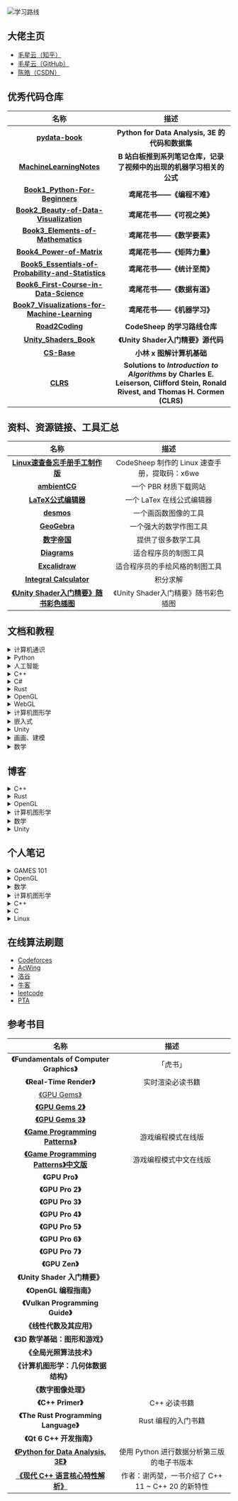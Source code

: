 ![学习路线](https://github.com/XinranSix/notes/assets/62458905/2536e8d6-71a0-42a1-a37e-7c7636982642)

## 大佬主页

- [毛星云（知乎）](https://www.zhihu.com/people/mao-xing-yun)
- [毛星云（GitHub）](https://github.com/QianMo)
- [陈皓（CSDN）](https://blog.csdn.net/haoel)

## 优秀代码仓库

|                           **名称**                           |                           **描述**                           |
| :----------------------------------------------------------: | :----------------------------------------------------------: |
|    **[pydata-book](https://github.com/wesm/pydata-book)**    |       **Python for Data Analysis, 3E 的代码和数据集**        |
| **[MachineLearningNotes](https://github.com/tsyw/MachineLearningNotes)** | **B 站白板推到系列笔记仓库，记录了视频中的出现的机器学习相关的公式** |
| **[Book1_Python-For-Beginners](https://github.com/Visualize-ML/Book1_Python-For-Beginners)** |                  **鸢尾花书——《编程不难》**                  |
| **[Book2_Beauty-of-Data-Visualization](https://github.com/Visualize-ML/Book2_Beauty-of-Data-Visualization)** |                  **鸢尾花书——《可视之美》**                  |
| **[Book3_Elements-of-Mathematics](https://github.com/Visualize-ML/Book3_Elements-of-Mathematics)** |                  **鸢尾花书——《数学要素》**                  |
| **[Book4_Power-of-Matrix](https://github.com/Visualize-ML/Book4_Power-of-Matrix)** |                  **鸢尾花书——《矩阵力量》**                  |
| **[Book5_Essentials-of-Probability-and-Statistics](https://github.com/Visualize-ML/Book5_Essentials-of-Probability-and-Statistics)** |                  **鸢尾花书——《统计至简》**                  |
| **[Book6_First-Course-in-Data-Science](https://github.com/Visualize-ML/Book6_First-Course-in-Data-Science)** |                  **鸢尾花书——《数据有道》**                  |
| **[Book7_Visualizations-for-Machine-Learning](https://github.com/Visualize-ML/Book7_Visualizations-for-Machine-Learning)** |                  **鸢尾花书——《机器学习》**                  |
| **[Road2Coding](https://github.com/rd2coding/Road2Coding)**  |                 **CodeSheep 的学习路线仓库**                 |
| **[Unity_Shaders_Book](https://github.com/candycat1992/Unity_Shaders_Book)** |              **《Unity Shader入门精要》源代码**              |
|    **[CS-Base](https://github.com/xiaolincoder/CS-Base)**    |                  **小林 x 图解计算机基础**                   |
|           **[CLRS](https://github.com/gzc/CLRS)**            | **Solutions to *Introduction to Algorithms* by Charles E. Leiserson, Clifford Stein, Ronald Rivest, and Thomas H. Cormen (CLRS)** |

## 资料、资源链接、工具汇总

|                             名称                             |                     描述                      |
| :----------------------------------------------------------: | :-------------------------------------------: |
| **[Linux速查备忘手册手工制作版](https://pan.baidu.com/share/init?surl=Xub98JU3rBIoYiUgn8AOgg)** | CodeSheep 制作的 Linux 速查手册，提取码：x6we |
|           **[ambientCG](https://ambientcg.com/)**            |             一个 PBR 材质下载网站             |
|    **[LaTeX公式编辑器](https://www.latexlive.com/home)**     |           一个 LaTex 在线公式编辑器           |
|  **[desmos](https://www.desmos.com/calculator?lang=zh-CN)**  |             一个画函数图像的工具              |
|          **[GeoGebra](https://www.geogebra.org/)**           |            一个强大的数学作图工具             |
|         **[数字帝国](https://zh.numberempire.com/)**         |              提供了很多数学工具               |
|          **[Diagrams](https://app.diagrams.net/)**           |             适合程序员的制图工具              |
|          **[Excalidraw](https://excalidraw.com/)**           |        适合程序员的手绘风格的制图工具         |
| **[Integral Calculator](https://www.integral-calculator.com/)** |                   积分求解                    |
| **[《Unity Shader入门精要》随书彩色插图](http://candycat1992.github.io/unity_shaders_book/unity_shaders_book_images.html)** |     《Unity Shader入门精要》随书彩色插图      |


## 文档和教程

<details>
<summary>计算机通识</summary>

- [中科大郑烇、杨坚全套《计算机网络（自顶向下方法 第7版，James F.Kurose，Keith W.Ross）》课程](https://www.bilibili.com/video/BV1JV411t7ow/?spm_id_from=333.337.search-card.all.click&vd_source=76a5184e318e57fe3ff6a57c443142ad)
- [小林 x 图解计算机基础](https://xiaolincoding.com/)
- [代码随想录](https://www.programmercarl.com/)
</details>
<details>
<summary>Python</summary>

</details>

<details>
<summary>人工智能</summary>

- [【机器学习】【白板推导系列】【合集 1～33】](https://www.bilibili.com/video/BV1aE411o7qd/?spm_id_from=333.337.search-card.all.click&vd_source=76a5184e318e57fe3ff6a57c443142ad)
</details>

<details>
<summary>C++</summary>

- [现代 C++ 教程](https://changkun.de/modern-cpp/zh-cn/00-preface/)
- [learn C++](https://www.learncpp.com/)
- [C / C++ User Group](http://www.hal9k.com/cug/)
- [Free C / C++ Libraries, Source Code and Frameworks](https://www.thefreecountry.com/sourcecode/cpp.shtml)
- [C++ Programming](https://en.wikibooks.org/wiki/C++_Programming)
- [C++ Standard Library headers](https://en.cppreference.com/w/cpp/header)
- [Learn C++](https://www.learncpp.com/)
- [Eigen](https://eigen.tuxfamily.org/index.php?title=Main_Page)
- [cppreference](https://en.cppreference.com/w/cpp/header)
- [CSDN 陈皓专栏](https://haoel.blog.csdn.net/category_9198.html)
</details>

<details>
<summary>C#</summary>

- [C# 文档](https://learn.microsoft.com/zh-cn/dotnet/csharp/)
</details>

<details>
<summary>Rust</summary>

- [Rust语言圣经(Rust Course)](https://course.rs/about-book.html)
</details>

<details>
<summary>OpenGL</summary>

- [LearnOpenGL CN](https://learnopengl-cn.github.io/)
- [OpenGL Projection Matrix](http://www.songho.ca/opengl/gl_projectionmatrix.html)
- [Built-in Variable (GLSL)](https://www.khronos.org/opengl/wiki/Built-in_Variable_(GLSL))
- [docs.GL (OpenGL API Documentation)](https://docs.gl/)
</details>

<details>
<summary>WebGL</summary>

- [WebGL 理论基础](https://webglfundamentals.org/webgl/lessons/zh_cn/)
- [WebGL2 理论基础](https://webgl2fundamentals.org/webgl/lessons/zh_cn/)
</details>

<details>
<summary>计算机图形学</summary>

- [GAMES101-现代计算机图形学入门-闫令琪](https://www.bilibili.com/video/BV1X7411F744/)
- [GAMES104：现代游戏引擎：从入门到实践](https://games-cn.org/games104/)
- [GAMES201：高级物理引擎实战指南2020](https://www.bilibili.com/video/BV1ZK411H7Hc/)
- [GAMES202-高质量实时渲染](https://www.bilibili.com/video/BV1YK4y1T7yY/)
- [清华大学-计算机图形学基础（国家级精品课）](https://www.bilibili.com/video/BV13441127CH/)
- [Ray Tracing in One Weekend — The Book Series](https://raytracing.github.io/)
- [3D Game Engine Programming](https://www.3dgep.com/)
- [百人计划总目录](https://docs.qq.com/doc/DUFlzT3ByV2tHanpT?&u=609906034bb74e02af5f81a9b3e38a9f)
</details>

<details>
<summary>嵌入式</summary>

- [太极创客](http://www.taichi-maker.com/)
</details>

<details>
<summary>Unity</summary>

- [【unity2022入门第一季】整合Unity官方教程设计最佳学习路线，Unity精讲入门系列](https://www.bilibili.com/video/BV1Mr4y1X76H)
- [《Unity Shader入门精要》随书彩色插图](http://candycat1992.github.io/unity_shaders_book/unity_shaders_book_images.html)
</details>

<details>
<summary>画画、建模</summary>

- [拜托三连了！这绝对是全B站最用心（没有之一）的PS公开课程，耗时千余小时开发！](https://www.bilibili.com/video/BV1Q5411P7k4/)
- [【合集8.21已更新93话】Blender 2.9-3.4黑铁骑士Ⅱ系统零基础入门教程](https://www.bilibili.com/video/BV1zh411Y7LX/)
- [3D建模教程，3dmax，MAYA，zbrush，3d建模基础教学全套](https://www.bilibili.com/video/BV1pA411j7pa/)
- [冒死上传！目前B站最完整的绘画教程，包含所有绘画风格！插画|厚涂|原画|板绘!](https://www.bilibili.com/video/BV1d64y197gj/?spm_id_from=333.788.top_right_bar_window_custom_collection.content.click&vd_source=76a5184e318e57fe3ff6a57c443142ad)
- [Blender 快捷键](https://shimo.im/sheets/oSMugmKgw2M9nFCn/MODOC?accessToken=eyJhbGciOiJIUzI1NiIsImtpZCI6ImRlZmF1bHQiLCJ0eXAiOiJKV1QifQ.eyJleHAiOjE2ODQ3NTg5ODYsImZpbGVHVUlEIjoiY2tZUTh4cTZKaFZ0ckdqaCIsImlhdCI6MTY4NDc1ODY4NiwiaXNzIjoidXBsb2FkZXJfYWNjZXNzX3Jlc291cmNlIiwidXNlcklkIjotNzk5NTc1NzQzM30.3pIjNzNbNSVF28rF9q8cK0yHIjcQ42EBobo5m133xs8)
</details>

<details>
<summary>数学</summary>

- [【官方双语】形象展示傅里叶变换](https://www.bilibili.com/video/BV1pW411J7s8/)
- [麻省理工学院 - MIT - 线性代数（我愿称之为线性代数教程天花板）](https://www.bilibili.com/video/BV16Z4y1U7oU/)
- [School of Mathematics](https://textbooks.math.gatech.edu/)
</details>

## 博客

<details>
<summary>C++</summary>

- [C++11、C++14、C++17、C++20新特性总结（5万字详解）](https://blog.csdn.net/qq_41854911/article/details/119657617?spm=1001.2101.3001.6650.1&utm_medium=distribute.pc_relevant.none-task-blog-2%257Edefault%257ECTRLIST%257ERate-1-119657617-blog-122969157.235%255Ev28%255Epc_relevant_t0_download&depth_1-utm_source=distribute.pc_relevant.none-task-blog-2%257Edefault%257ECTRLIST%257ERate-1-119657617-blog-122969157.235%255Ev28%255Epc_relevant_t0_download&utm_relevant_index=2)
- [C++11新特性总结](https://blog.csdn.net/weixin_53695360/article/details/122969157?ops_request_misc=%25257B%252522request%25255Fid%252522%25253A%252522168100413316800211559936%252522%25252C%252522scm%252522%25253A%25252220140713.130102334..%252522%25257D&request_id=168100413316800211559936&biz_id=0&utm_medium=distribute.pc_search_result.none-task-blog-2~all~top_click~default-2-122969157-null-null.142%5Ev82%5Ekoosearch_v1,201%5Ev4%5Eadd_ask,239%5Ev2%5Einsert_chatgpt&utm_term=c%252B%252B%25E6%2596%25B0%25E7%2589%25B9%25E6%2580%25A7&spm=1018.2226.3001.4187)
- [fmt：现代的 C++ 字符串格式化库，实现了 C++20 的特征](https://www.jianshu.com/p/fdca0fde50ac)
- [《C++面向对象程序设计》✍千处细节、万字总结（建议收藏）](https://blog.csdn.net/weixin_44368437/article/details/117563488?ops_request_misc=%257B%2522request%255Fid%2522%253A%2522168600737516800211529091%2522%252C%2522scm%2522%253A%252220140713.130102334..%2522%257D&request_id=168600737516800211529091&biz_id=0&utm_medium=distribute.pc_search_result.none-task-blog-2~all~top_positive~default-1-117563488-null-null.142^v88^control_2,239^v2^insert_chatgpt&utm_term=c%2B%2B&spm=1018.2226.3001.4187)
- [C++教程(最全)](https://blog.csdn.net/qq_33670157/article/details/104455787?ops_request_misc=%257B%2522request%255Fid%2522%253A%2522168600737516800211529091%2522%252C%2522scm%2522%253A%252220140713.130102334..%2522%257D&request_id=168600737516800211529091&biz_id=0&utm_medium=distribute.pc_search_result.none-task-blog-2~all~top_positive~default-2-104455787-null-null.142^v88^control_2,239^v2^insert_chatgpt&utm_term=c%2B%2B&spm=1018.2226.3001.4187)
- [现代 C++：一文读懂智能指针](https://zhuanlan.zhihu.com/p/150555165)
- [C++11中智能指针的原理、使用、实现](https://zhuanlan.zhihu.com/p/150555165)
</details>

<details>
<summary>Rust</summary>

</details>

<details>
<summary>OpenGL</summary>

- [OpenGL Projection Matrix](http://www.songho.ca/opengl/gl_projectionmatrix.html)
</details>

<details>
<summary>计算机图形学</summary>

- [The Normal Matrix](http://www.lighthouse3d.com/tutorials/glsl-12-tutorial/the-normal-matrix/)
- [Mouse Picking with Ray Casting](https://antongerdelan.net/opengl/raycasting.html)
</details>

<details>
<summary>数学</summary>

- [Understanding Quaternions](https://www.3dgep.com/understanding-quaternions/)
- [我在知乎学数学](https://zhuanlan.zhihu.com/p/105704401)
- [【洛必达】一篇文章，给高中生讲清楚洛必达](https://zhuanlan.zhihu.com/p/107077095)
- [如何直观理解矩阵和线性代数？](https://www.zhihu.com/question/21082351/answer/734162947)
- [四元数(Quaternions)](https://zhuanlan.zhihu.com/p/97186723)
- [四元数和旋转(Quaternion & rotation)](https://zhuanlan.zhihu.com/p/78987582)
- [旋转的表示](https://zhuanlan.zhihu.com/p/539134962?utm_medium=social&utm_oi=1040949215538733056&utm_psn=1638676212808646656&utm_source=qq)
</details>

<details>
<summary>Unity</summary>

- [AwesomeUnityTutorial](https://gitee.com/chutianshu1981/AwesomeUnityTutorial/tree/main)
</details>

## 个人笔记

<details>
<summary>GAMES 101</summary>

- [线性代数复习](https://xinransix.github.io/docs/GAMES101/%E7%BA%BF%E6%80%A7%E4%BB%A3%E6%95%B0%E5%A4%8D%E4%B9%A0.html)
- [变换](https://xinransix.github.io/docs/GAMES101/%E5%8F%98%E6%8D%A2.html)
- [光栅化](https://xinransix.github.io/docs/GAMES101/%E5%85%89%E6%A0%85%E5%8C%96.html)
- [着色](https://xinransix.github.io/docs/GAMES101/%E7%9D%80%E8%89%B2.html)
- [几何](https://xinransix.github.io/docs/GAMES101/%E5%87%A0%E4%BD%95.html)
- [光线追踪](https://xinransix.github.io/docs/GAMES101/%E5%85%89%E7%BA%BF%E8%BF%BD%E8%B8%AA.html)
- [材质与外观](https://xinransix.github.io/docs/GAMES101/%E6%9D%90%E8%B4%A8%E4%B8%8E%E5%A4%96%E8%A7%82.html)
- [颜色与感知](https://xinransix.github.io/docs/GAMES101/%E9%A2%9C%E8%89%B2%E4%B8%8E%E6%84%9F%E7%9F%A5.html)
- [高级渲染主题](https://xinransix.github.io/docs/GAMES101/%E9%AB%98%E7%BA%A7%E6%B8%B2%E6%9F%93%E4%B8%BB%E9%A2%98.html)
- [相机、镜头和光场](https://xinransix.github.io/docs/GAMES101/%E7%9B%B8%E6%9C%BA%E3%80%81%E9%95%9C%E5%A4%B4%E5%92%8C%E5%85%89%E5%9C%BA.html)
- [动画](https://xinransix.github.io/docs/GAMES101/%E5%8A%A8%E7%94%BB.html)

</details>

<details>
<summary>OpenGL</summary>

</details>

<details>
<summary>数学</summary>

- [线性代数](https://xinransix.github.io/docs/%E6%95%B0%E5%AD%A6/%E7%BA%BF%E6%80%A7%E4%BB%A3%E6%95%B0.html)
- [四元数](https://xinransix.github.io/docs/数学/四元数.html)
</details>

<details>
<summary>计算机图形学</summary>

- [四元数](https://xinransix.github.io/docs/计算机图形学/OpenGL中的投影矩阵.html)
- [法线矩阵](https://xinransix.github.io/docs/计算机图形学/法线矩阵.html)
</details>

<details>
<summary>C++</summary>

- [C++基础](https://xinransix.github.io/docs/CPP/C++基础.html)
- [指针](https://xinransix.github.io/docs/CPP/指针.html)
- [运算符重载](https://xinransix.github.io/docs/CPP/运算符重载.html)
- [OOP](https://xinransix.github.io/docs/CPP/OOP.html)
- [IO](https://xinransix.github.io/docs/CPP/IO.html)
- [STL](https://xinransix.github.io/docs/CPP/STL.html)
- [Template](https://xinransix.github.io/docs/CPP/Template.html)
- [CMake](https://xinransix.github.io/docs/CPP/CMake.html)
</details>

<details>
<summary>C</summary>

- [C语言入门](https://xinransix.github.io/docs/C/C%E8%AF%AD%E8%A8%80%E5%85%A5%E9%97%A8.html)
- [数组](https://xinransix.github.io/docs/C/数组.html)
- [函数](https://xinransix.github.io/docs/C/函数.html)
- [预处理](https://xinransix.github.io/docs/C/预处理.html)
- [指针](https://xinransix.github.io/docs/C/指针.html)
- [动态内存申请](https://xinransix.github.io/docs/C/动态内存申请.html)
- [字符串处理函数](https://xinransix.github.io/docs/C/字符串处理函数.html)
- [结构体、共用体、枚举](https://xinransix.github.io/docs/C/结构体、共用体、枚举.html)
- [链表](https://xinransix.github.io/docs/C/链表.html)
- [文件](https://xinransix.github.io/docs/C/文件.html)
</details>

<details>
<summary>Linux</summary>

- [Linux基础命令](https://xinransix.github.io/docs/Linux/Linux基础命令.html)
- [Makefile](https://xinransix.github.io/docs/Linux/Linux系统编程/Makefile.html)
</details>

## 在线算法刷题

- [Codeforces](https://codeforces.com/)
- [AcWing](https://www.acwing.com/)
- [洛谷](https://www.luogu.com.cn/)
- [牛客](https://www.nowcoder.com/)
- [leetcode](https://leetcode.cn/)
- [PTA](https://pintia.cn/home)

## 参考书目

|                             名称                             |                       描述                        |
| :----------------------------------------------------------: | :-----------------------------------------------: |
|          **《Fundamentals of Computer Graphics》**           |                     「虎书」                      |
|                   **《Real-Time Render》**                   |                 实时渲染必读书籍                  |
| [《GPU Gems》](https://developer.nvidia.com/gpugems/gpugems/foreword) |                                                   |
| [**《GPU Gems 2》**](https://developer.nvidia.com/gpugems/gpugems2/copyright) |                                                   |
| **[《GPU Gems 3》](https://developer.nvidia.com/gpugems/gpugems3/foreword)** |                                                   |
| **[《Game Programming Patterns》](http://gameprogrammingpatterns.com/contents.html)** |                游戏编程模式在线版                 |
| [**《Game Programming Patterns》中文版**](https://gpp.tkchu.me/) |              游戏编程模式中文在线版               |
|                       **《GPU Pro》**                        |                                                   |
|                      **《GPU Pro 2》**                       |                                                   |
|                      **《GPU Pro 3》**                       |                                                   |
|                      **《GPU Pro 4》**                       |                                                   |
|                      **《GPU Pro 5》**                       |                                                   |
|                      **《GPU Pro 6》**                       |                                                   |
|                      **《GPU Pro 7》**                       |                                                   |
|                       **《GPU Zen》**                        |                                                   |
|                **《Unity Shader 入门精要》**                 |                                                   |
|                   **《OpenGL 编程指南》**                    |                                                   |
|               **《Vulkan Programming Guide》**               |                                                   |
|                   **《线性代数及其应用》**                   |                                                   |
|               **《3D 数学基础：图形和游戏》**                |                                                   |
|                   **《全局光照算法技术》**                   |                                                   |
|             **《计算机图形学：几何体数据结构》**             |                                                   |
|                     **《数字图像处理》**                     |                                                   |
|                      **《C++ Primer》**                      |                   C++ 必读书籍                    |
|            **《The Rust Programming Language》**             |                Rust 编程的入门书籍                |
|                  **《Qt 6 C++ 开发指南》**                   |                                                   |
| **[《Python for Data Analysis, 3E》](https://wesmckinney.com/book/)** |    使用 Python 进行数据分析第三版的电子书版本     |
| **[《现代 C++ 语言核心特性解析》](https://github.com/XinranSix/docs/blob/main/books/%E7%8E%B0%E4%BB%A3C%2B%2B%E8%AF%AD%E8%A8%80%E6%A0%B8%E5%BF%83%E7%89%B9%E6%80%A7%E8%A7%A3%E6%9E%90%202021%20(%E8%B0%A2%E4%B8%99%E5%A0%83)%20(Z-Library).pdf)** | 作者：谢丙堃，一书介绍了 C++ 11 ~ C++ 20 的新特性 |





